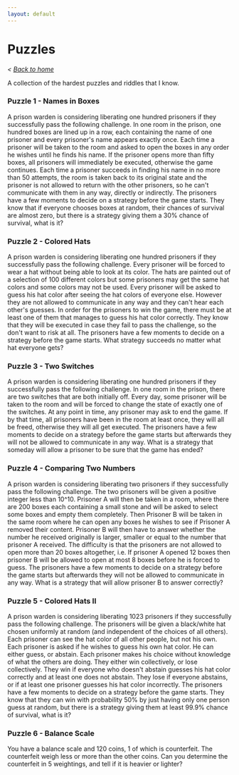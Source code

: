 ```yaml
---
layout: default
---
```

# Puzzles
*< [Back to home](/)*



A collection of the hardest puzzles and riddles that I know.

### Puzzle 1 - Names in Boxes

A prison warden is considering liberating one hundred prisoners if they successfully pass the following challenge. In one room in the prison, one hundred boxes are lined up in a row, each containing the name of one prisoner and every prisoner's name appears exactly once. Each time a prisoner will be taken to the room and asked to open the boxes in any order he wishes until he finds his name. If the prisoner opens more than fifty boxes, all prisoners will immediately be executed, otherwise the game continues. Each time a prisoner succeeds in finding his name in no more than 50 attempts, the room is taken back to its original state and the prisoner is not allowed to return with the other prisoners, so he can't communicate with them in any way, directly or indirectly. The prisoners have a few moments to decide on a strategy before the game starts. They know that if everyone chooses boxes at random, their chances of survival are almost zero, but there is a strategy giving them a 30% chance of survival, what is it?

### Puzzle 2 - Colored Hats

A prison warden is considering liberating one hundred prisoners if they successfully pass the following challenge. Every prisoner will be forced to wear a hat without being able to look at its color. The hats are painted out of a selection of 100 different colors but some prisoners may get the same hat colors and some colors may not be used. Every prisoner will be asked to guess his hat color after seeing the hat colors of everyone else. However they are not allowed to communicate in any way and they can't hear each other's guesses. In order for the prisoners to win the game, there must be at least one of them that manages to guess his hat color correctly. They know that they will be executed in case they fail to pass the challenge, so the don't want to risk at all. The prisoners have a few moments to decide on a strategy before the game starts. What strategy succeeds no matter what hat everyone gets?

### Puzzle 3 - Two Switches

A prison warden is considering liberating one hundred prisoners if they successfully pass the following challenge. In one room in the prison, there are two switches that are both initially off. Every day, some prisoner will be taken to the room and will be forced to change the state of exactly one of the switches. At any point in time, any prisoner may ask to end the game. If by that time, all prisoners have been in the room at least once, they will all be freed, otherwise they will all get executed. The prisoners have a few moments to decide on a strategy before the game starts but afterwards they will not be allowed to communicate in any way. What is a strategy that someday will allow a prisoner to be sure that the game has ended?

### Puzzle 4 - Comparing Two Numbers

A prison warden is considering liberating two prisoners if they successfully pass the following challenge. The two prisoners will be given a positive integer less than 10^10\. Prisoner A will then be taken in a room, where there are 200 boxes each containing a small stone and will be asked to select some boxes and empty them completely. Then Prisoner B will be taken in the same room where he can open any boxes he wishes to see if Prisoner A removed their content. Prisoner B will then have to answer whether the number he received originally is larger, smaller or equal to the number that prisoner A received. The difficulty is that the prisoners are not allowed to open more than 20 boxes altogether, i.e. If prisoner A opened 12 boxes then prisoner B will be allowed to open at most 8 boxes before he is forced to guess. The prisoners have a few moments to decide on a strategy before the game starts but afterwards they will not be allowed to communicate in any way. What is a strategy that will allow prisoner B to answer correctly?

### Puzzle 5 - Colored Hats II

A prison warden is considering liberating 1023 prisoners if they successfully pass the following challenge. The prisoners will be given a black/white hat chosen uniformly at random (and independent of the choices of all others). Each prisoner can see the hat color of all other people, but not his own. Each prisoner is asked if he wishes to guess his own hat color. He can either guess, or abstain. Each prisoner makes his choice without knowledge of what the others are doing. They either win collectively, or lose collectively. They win if everyone who doesn't abstain guesses his hat color correctly and at least one does not abstain. They lose if everyone abstains, or if at least one prisoner guesses his hat color incorrectly. The prisoners have a few moments to decide on a strategy before the game starts. They know that they can win with probability 50% by just having only one person guess at random, but there is a strategy giving them at least 99.9% chance of survival, what is it?

### Puzzle 6 - Balance Scale

You have a balance scale and 120 coins, 1 of which is counterfeit. The counterfeit weigh less or more than the other coins. Can you determine the counterfeit in 5 weightings, and tell if it is heavier or lighter?